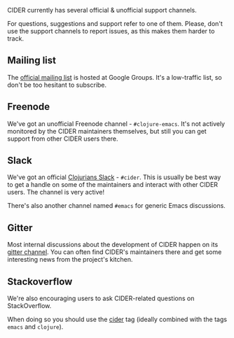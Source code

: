 CIDER currently has several official & unofficial support channels.

For questions, suggestions and support refer to one of them.  Please, don't
use the support channels to report issues, as this makes them harder to track.

## Mailing list

The [official mailing list](https://groups.google.com/forum/#!forum/cider-emacs) is
hosted at Google Groups. It's a low-traffic list, so don't be too hesitant to subscribe.

## Freenode

We've got an unofficial Freenode channel - `#clojure-emacs`. It's not actively
monitored by the CIDER maintainers themselves, but still you can get support
from other CIDER users there.

## Slack

We've got an official [Clojurians Slack](https://clojurians.slack.com/) -
`#cider`. This is usually be best way to get a handle on some of the maintainers
and interact with other CIDER users. The channel is very active!

There's also another channel named `#emacs` for generic Emacs discussions.

## Gitter

Most internal discussions about the development of CIDER happen on its
[gitter channel](https://gitter.im/clojure-emacs/cider).  You can often find
CIDER's maintainers there and get some interesting news from the project's
kitchen.

## Stackoverflow

We're also encouraging users to ask CIDER-related questions on StackOverflow.

When doing so you should use the
[cider](http://stackoverflow.com/questions/tagged/cider) tag (ideally combined
with the tags `emacs` and `clojure`).
